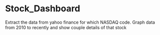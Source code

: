 # Stock_Dashboard
Extract the data from yahoo finance for which NASDAQ code. Graph data from 2010 to recently and show couple details of that stock
